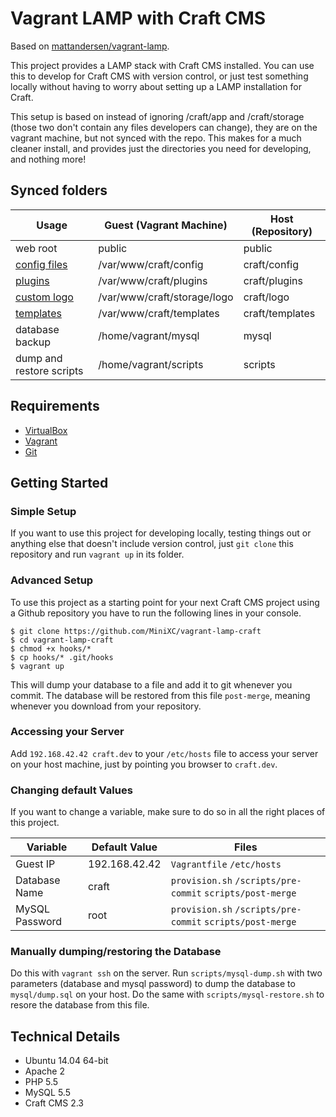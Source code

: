Vagrant LAMP with Craft CMS
===========================
Based on [mattandersen/vagrant-lamp](https://github.com/mattandersen/vagrant-lamp).

This project provides a LAMP stack with Craft CMS installed. You can use this to develop for Craft CMS with version control, or just test something locally without having to worry about setting up a LAMP installation for Craft.

This setup is based on instead of ignoring /craft/app and /craft/storage (those two don't contain any files developers can change), they are on the vagrant machine, but not synced with the repo.
This makes for a much cleaner install, and provides just the directories you need for developing, and nothing more!

Synced folders
--------------
|                                  Usage                                       | Guest (Vagrant Machine)     | Host (Repository)  |
| ---------------------------------------------------------------------------- | --------------------------- | ------------------ |
| web root                                                                     | public                      | public             |
| [config files](http://buildwithcraft.com/docs/folder-structure#craft-config) | /var/www/craft/config       | craft/config       |
| [plugins](http://buildwithcraft.com/docs/folder-structure#craft-plugins)     | /var/www/craft/plugins      | craft/plugins      |
| [custom logo](http://buildwithcraft.com/docs/folder-structure#craft-storage) | /var/www/craft/storage/logo | craft/logo         |
| [templates](http://buildwithcraft.com/docs/templating-overview)              | /var/www/craft/templates    | craft/templates    |
| database backup                                                              | /home/vagrant/mysql         | mysql              |
| dump and restore scripts                                                     | /home/vagrant/scripts       | scripts            |

Requirements
------------
* [VirtualBox](http://www.virtualbox.com)
* [Vagrant](http://www.vagrantup.com)
* [Git](http://git-scm.com/)

Getting Started
---------------

### Simple Setup
If you want to use this project for developing locally, testing things out or anything else that doesn't include version control, just `git clone` this repository and run `vagrant up` in its folder.

### Advanced Setup
To use this project as a starting point for your next Craft CMS project using a Github repository you have to run the following lines in your console.

    $ git clone https://github.com/MiniXC/vagrant-lamp-craft
    $ cd vagrant-lamp-craft
    $ chmod +x hooks/*
    $ cp hooks/* .git/hooks
    $ vagrant up

This will dump your database to a file and add it to git whenever you commit. The database will be restored from this file `post-merge`, meaning whenever you download from your repository.

### Accessing your Server
Add `192.168.42.42 craft.dev` to your `/etc/hosts` file to access your server on your host machine, just by pointing you browser to `craft.dev`.

### Changing default Values
If you want to change a variable, make sure to do so in all the right places of this project.

| Variable       | Default Value |                               Files                       |
| -------------- | ------------- | --------------------------------------------------------- |
| Guest IP       | 192.168.42.42 | `Vagrantfile` `/etc/hosts`                                |
| Database Name  | craft         | `provision.sh` `/scripts/pre-commit` `scripts/post-merge` |
| MySQL Password | root          | `provision.sh` `/scripts/pre-commit` `scripts/post-merge` |

### Manually dumping/restoring the Database
Do this with `vagrant ssh` on the server. Run `scripts/mysql-dump.sh` with two parameters (database and mysql password) to dump the database to `mysql/dump.sql` on your host. Do the same with `scripts/mysql-restore.sh` to resore the database from this file.

Technical Details
-----------------
* Ubuntu 14.04 64-bit
* Apache 2
* PHP 5.5
* MySQL 5.5
* Craft CMS 2.3
